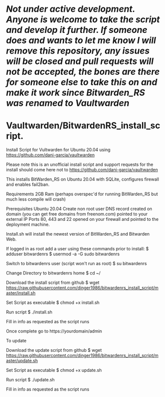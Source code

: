 # ***Not under active development. Anyone is welcome to take the script and develop it further. If someone does and wants to let me know I will remove this repository, any issues will be closed and pull requests will not be accepted, the bones are there for someone else to take this on and make it work since Bitwarden_RS was renamed to Vaultwarden***


# Vaultwarden/BitwardenRS_install_script. 

Install Script for Vultwarden for Ubuntu 20.04 using https://github.com/dani-garcia/vaultwarden

Please note this is an unofficial install script and support requests for the install should come here not to https://github.com/dani-garcia/vaultwarden

This installs BitWarden_RS on Ubuntu 20.04 with SQLite, configures firewall and enables fail2ban.

Requirements 2GB Ram (perhaps overspec'd for running BitWarden_RS but much less compile will crash)

Prerequisites Ubuntu 20.04 Create non root user DNS record created on domain (you can get free domains from freenom.com) pointed to your external IP Ports 80, 443 and 22 opened on your firewall and pointed to the deployment machine.

Install.sh will install the newest version of BitWarden_RS and Bitwarden Web.

If logged in as root add a user using these commands prior to install: $ adduser bitwardenrs $ usermod -a -G sudo bitwardenrs

Switch to bitwardenrs user (script won't run as root) $ su bitwardenrs

Change Directory to bitwardenrs home $ cd ~/

Download the install script from github $ wget https://raw.githubusercontent.com/dinger1986/bitwardenrs_install_script/master/install.sh

Set Script as executable $ chmod +x install.sh

Run script $ ./install.sh

Fill in info as requested as the script runs

Once complete go to https://yourdomain/admin

To update

Download the update script from github $ wget https://raw.githubusercontent.com/dinger1986/bitwardenrs_install_script/master/update.sh

Set Script as executable $ chmod +x update.sh

Run script $ ./update.sh

Fill in info as requested as the script runs

